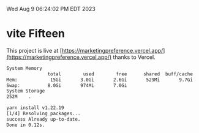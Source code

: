 Wed Aug  9 06:24:02 PM EDT 2023

# vite Fifteen


This project is live at [https://marketingpreference.vercel.app/](https://marketingpreference.vercel.app/) thanks to Vercel.

```bash
System Memory
               total        used        free      shared  buff/cache   available
Mem:            15Gi       3.0Gi       2.6Gi       529Mi       9.7Gi        11Gi
Swap:          8.0Gi       974Mi       7.0Gi
System Storage
252M	.
```
```bash
yarn install v1.22.19
[1/4] Resolving packages...
success Already up-to-date.
Done in 0.12s.
```
